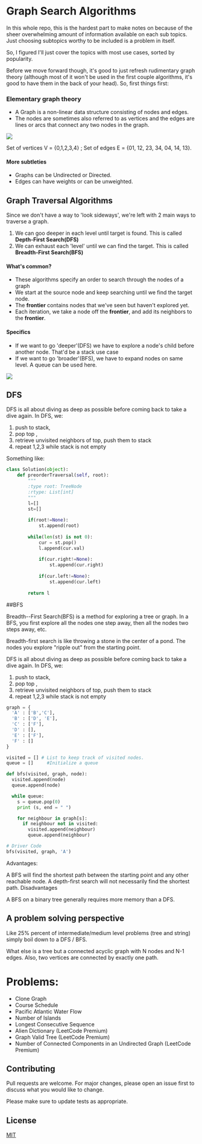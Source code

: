 # Graph Search Algorithms

In this whole repo, this is the hardest part to make notes on because of the sheer overwhelming amount of information available on each sub topics. Just choosing subtopics worthy to be included is a problem in itself. 

So, I figured I'll just cover the topics with most use cases, sorted by popularity.

Before we move forward though, it's good to just refresh rudimentary graph theory (although most of it won't be used in the first couple algorithms, it's good to have them in the back of your head). So, first things first: 

### Elementary graph theory

- A Graph is a non-linear data structure consisting of nodes and edges. 
- The nodes are sometimes also referred to as vertices and the edges are lines or arcs that connect any two nodes in the graph.

![](https://www.geeksforgeeks.org/wp-content/uploads/undirectedgraph.png)

Set of vertices V = {0,1,2,3,4} ;
Set of edges E = {01, 12, 23, 34, 04, 14, 13}.

#### More subtleties 

- Graphs can be Undirected or Directed.
- Edges can have weights or can be unweighted. 

## Graph Traversal Algorithms

Since we don't have a way to 'look sideways', we're left with 2 main ways to traverse a graph. 
1) We can goo deeper in each level until target is found. This is called **Depth-First Search(DFS)**
2) We can exhaust each 'level' until we can find the target. This is called **Breadth-First Search(BFS)**

#### What's common? 
- These algorithms specify an order to search through the nodes of a graph
- We start at the source node and keep searching until we find the target node.
- The **frontier** contains nodes that we've seen but haven't explored yet.
- Each iteration, we take a node off the **frontier**, and add its neighbors to the **frontier**.

#### Specifics
- If we want to go 'deeper'(DFS) we have to explore a node's child before another node. That'd be a stack use case
- If we want to go 'broader'(BFS), we have to expand nodes on same level. A queue can be used here. 

[![](https://i.postimg.cc/dtG0MmXM/Screen-Shot-2020-07-30-at-12-08-23-PM.png)](https://postimg.cc/CzL0kDSJ)

## DFS
DFS is all about diving as deep as possible before coming back to take a dive again. In DFS, we: 
1) push to stack, 
2) pop top , 
3) retrieve unvisited neighbors of top, push them to stack 
4) repeat 1,2,3 while stack is not empty

Something like:
```python
class Solution(object):
    def preorderTraversal(self, root):
        """
        :type root: TreeNode
        :rtype: List[int]
        """
        l=[]
        st=[]
        
        if(root!=None):
            st.append(root)
        
        while(len(st) is not 0):
            cur = st.pop()
            l.append(cur.val)
            
            if(cur.right!=None):
                st.append(cur.right)
            
            if(cur.left!=None):
                st.append(cur.left)
            
        return l

```

##BFS

Breadth--First Search(BFS) is a method for exploring a tree or graph. In a BFS, you first explore all the nodes one step away, then all the nodes two steps away, etc.

Breadth-first search is like throwing a stone in the center of a pond. The nodes you explore "ripple out" from the starting point.

DFS is all about diving as deep as possible before coming back to take a dive again. In DFS, we: 
1) push to stack, 
2) pop top , 
3) retrieve unvisited neighbors of top, push them to stack 
4) repeat 1,2,3 while stack is not empty

```python
graph = {
  'A' : ['B','C'],
  'B' : ['D', 'E'],
  'C' : ['F'],
  'D' : [],
  'E' : ['F'],
  'F' : []
}

visited = [] # List to keep track of visited nodes.
queue = []     #Initialize a queue

def bfs(visited, graph, node):
  visited.append(node)
  queue.append(node)

  while queue:
    s = queue.pop(0) 
    print (s, end = " ") 

    for neighbour in graph[s]:
      if neighbour not in visited:
        visited.append(neighbour)
        queue.append(neighbour)

# Driver Code
bfs(visited, graph, 'A')
```
Advantages:

A BFS will find the shortest path between the starting point and any other reachable node. A depth-first search will not necessarily find the shortest path.
Disadvantages

A BFS on a binary tree generally requires more memory than a DFS.

## A problem solving perspective
Like 25% percent of intermediate/medium level problems (tree and string) simply boil down to a DFS / BFS. 

What else is a tree but a connected acyclic graph with N nodes and N-1 edges. Also, two vertices are connected by exactly one path. 

# Problems:
- Clone Graph
- Course Schedule
- Pacific Atlantic Water Flow
- Number of Islands
- Longest Consecutive Sequence
- Alien Dictionary (LeetCode Premium)
- Graph Valid Tree (LeetCode Premium)
- Number of Connected Components in an Undirected Graph (LeetCode Premium)

## Contributing
Pull requests are welcome. For major changes, please open an issue first to discuss what you would like to change.

Please make sure to update tests as appropriate.

## License
[MIT](https://choosealicense.com/licenses/mit/)